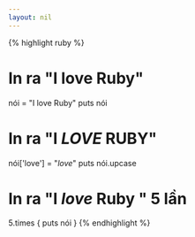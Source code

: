 ```yaml
---
layout: nil
---
```


{% highlight ruby %}
# In ra "I love Ruby"
nói = "I love Ruby"
puts nói

# In ra "I *LOVE* RUBY"
nói['love'] = "*love*"
puts nói.upcase

# In ra "I *love* Ruby " 5 lần
5.times { puts nói }
{% endhighlight %}
